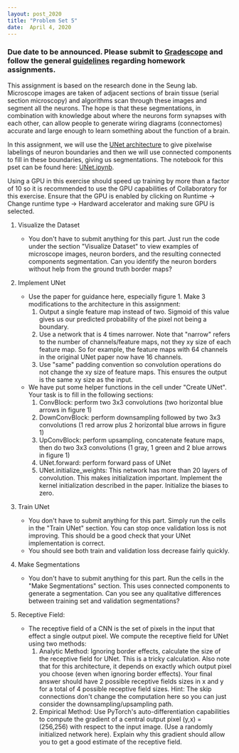 ```yaml
---
layout: post_2020
title: "Problem Set 5"
date:  April 4, 2020
---
```


### Due date to be announced. Please submit to [Gradescope](https://www.gradescope.com/courses/87954/assignments/433242) and follow the general [guidelines](https://cos485.github.io/2020/02/03/homework-guidelines.html) regarding homework assignments.

This assignment is based on the research done in the Seung lab. Microscope images are taken of adjacent sections of brain tissue (serial section microscopy) and algorithms scan through these images and segment all the neurons. The hope is that these segmentations, in combination with knowledge about where the neurons form synapses with each other, can allow people to generate wiring diagrams (connectomes) accurate and large enough to learn something about the function of a brain.

In this assignment, we will use the [UNet architecture](https://arxiv.org/pdf/1505.04597.pdf) to give pixelwise labelings of neuron boundaries and then we will use connected components to fill in these boundaries, giving us segmentations. The notebook for this pset can be found here: [UNet.ipynb](https://colab.research.google.com/drive/1mb6Q5XUiYXpVBd0-GZq71LShkzKzYp-r).

Using a GPU in this exercise should speed up training by more than a factor of 10 so it is recommended to use the GPU capabilities of Collaboratory for this exercise. Ensure that the GPU is enabled by clicking on Runtime -> Change runtime type -> Hardward accelerator and making sure GPU is selected.

1. Visualize the Dataset
   - You don't have to submit anything for this part. Just run the code under the section "Visualize Dataset" to view examples of microscope images, neuron borders, and the resulting connected components segmentation. Can you identify the neuron borders without help from the ground truth border maps?

2. Implement UNet
   - Use the paper for guidance here, especially figure 1. Make 3 modifications to the architecture in this assignment:
     1. Output a single feature map instead of two. Sigmoid of this value gives us our predicted probability of the pixel not being a boundary.
     2. Use a network that is 4 times narrower. Note that "narrow" refers to the number of channels/feature maps, not they xy size of each feature map. So for example, the feature maps with 64 channels in the original UNet paper now have 16 channels.
     3. Use "same" padding convention so convolution operations do not change the xy size of feature maps. This ensures the output is the same xy size as the input.
   - We have put some helper functions in the cell under "Create UNet". Your task is to fill in the following sections:
     1. ConvBlock: perform two 3x3 convolutions (two horizontal blue arrows in figure 1)
     2. DownConvBlock: perform downsampling followed by two 3x3 convolutions (1 red arrow plus 2 horizontal blue arrows in figure 1)
     3. UpConvBlock: perform upsampling, concatenate feature maps, then do two 3x3 convolutions (1 gray, 1 green and 2 blue arrows in figure 1)
     4. UNet.forward: perform forward pass of UNet
     5. UNet.initialize_weights: This network has more than 20 layers of convolution. This makes initialization important. Implement the kernel initialization described in the paper. Initialize the biases to zero.

3. Train UNet
   - You don't have to submit anything for this part. Simply run the cells in the "Train UNet" section. You can stop once validation loss is not improving. This should be a good check that your UNet implementation is correct.
   - You should see both train and validation loss decrease fairly quickly.

4. Make Segmentations
   - You don't have to submit anything for this part. Run the cells in the "Make Segmentations" section. This uses connected components to generate a segmentation. Can you see any qualitative differences between training set and validation segmentations?

5. Receptive Field:
   - The receptive field of a CNN is the set of pixels in the input that effect a single output pixel. We compute the receptive field for UNet using two methods:
     1. Analytic Method: Ignoring border effects, calculate the size of the receptive field for UNet. This is a tricky calculation. Also note that for this architecture, it depends on exactly which output pixel you choose (even when ignoring border effects). Your final answer should have 2 possible receptive fields sizes in x and y for a total of 4 possible receptive field sizes. Hint: The skip connections don't change the computation here so you can just consider the downsampling/upsampling path.
     2. Empirical Method: Use PyTorch's auto-differentiation capabilities to compute the gradient of a central output pixel (y,x) = (256,256) with respect to the input image. (Use a randomly initialized network here). Explain why this gradient should allow you to get a good estimate of the receptive field.
